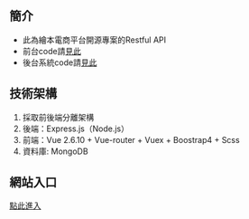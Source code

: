 ## 簡介
- 此為繪本電商平台開源專案的Restful API
- 前台code請[見此](https://github.com/YunTaoLin/picture-book)
- 後台系統code請[見此](https://github.com/YunTaoLin/picture-book-backstage)

## 技術架構
1. 採取前後端分離架構
2. 後端：Express.js（Node.js）
3. 前端：Vue 2.6.10 + Vue-router + Vuex + Boostrap4 + Scss
4. 資料庫: MongoDB

## 網站入口
[點此進入](http://172.105.215.182:3000/)
